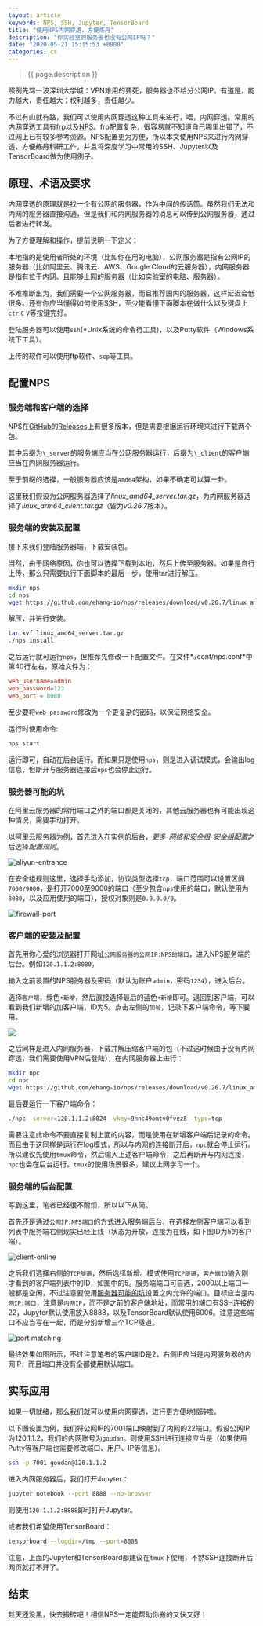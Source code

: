 ```yaml
---
layout: article
keywords: NPS, SSH, Jupyter, TensorBoard
title: "使用NPS内网穿透，方便炼丹"
description: "你实验室的服务器也没有公网IP吗？"
date: "2020-05-21 15:15:53 +0800"
categories: cs
---
```


> {{ page.description }}

<!--more-->

照例先骂一波深圳大学城：VPN难用的要死，服务器也不给分公网IP。有道是，能力越大，责任越大；权利越多，责任越少。

不过有山就有路，我们可以使用内网穿透这种工具来进行，唔，内网穿透。常用的内网穿透工具有[frp](https://github.com/fatedier/frp)以及[NPS](https://github.com/ehang-io/nps)。frp配置复杂，很容易就不知道自己哪里出错了，不过网上已有较多参考资源。NPS配置更为方便，所以本文使用NPS来进行内网穿透，方便~~炼丹~~科研工作，并且将深度学习中常用的SSH、Jupyter以及TensorBoard做为使用例子。

## 原理、术语及要求

内网穿透的原理就是找一个有公网的服务器，作为中间的传话筒。虽然我们无法和内网的服务器直接沟通，但是我们和内网服务器的消息可以传到公网服务器，通过后者进行转发。

为了方便理解和操作，提前说明一下定义：

本地指的是使用者所处的环境（比如你在用的电脑），公网服务器是指有公网IP的服务器（比如阿里云、腾讯云、AWS、Google Cloud的云服务器），内网服务器是指有位于内网、且能够上网的服务器（比如实验室的电脑、服务器）。

不难推断出为，我们需要一个公网服务器，而且推荐国内的服务器，这样延迟会低很多。还有你应当懂得如何使用SSH，至少能看懂下面脚本在做什么以及键盘上`ctr` `C` `V`等按键完好。

登陆服务器可以使用`ssh`(\*Unix系统的命令行工具)，以及Putty软件（Windows系统下工具）。

上传的软件可以使用ftp软件、`scp`等工具。

## 配置NPS

### 服务端和客户端的选择

NPS在[GitHub](https://github.com/ehang-io/nps)的[Releases](https://github.com/ehang-io/nps/releases)上有很多版本，但是需要根据运行环境来进行下载两个包。

其中后缀为`\_server`的服务端应当在公网服务器运行，后缀为`\_client`的客户端应当在内网服务器运行。

至于前缀的选择，一般服务器应该是`amd64`架构，如果不确定可以算一卦。

这里我们假设为公网服务器选择了*linux_amd64_server.tar.gz*，为内网服务器选择了*linux_arm64_client.tar.gz*（皆为*v0.26.7*版本）。

### 服务端的安装及配置

接下来我们登陆服务器端，下载安装包。

当然，由于网络原因，你也可以选择下载到本地，然后上传至服务器。如果是自行上传，那么只需要执行下面脚本的最后一步，使用tar进行解压。

```bash
mkdir nps
cd nps
wget https://github.com/ehang-io/nps/releases/download/v0.26.7/linux_amd64_server.tar.gz # 架构不同，选择不同
```

解压，并进行安装。

```bash
tar xvf linux_amd64_server.tar.gz
./nps install
```

之后运行就可运行`nps`，但推荐先修改一下配置文件。在文件*./conf/nps.conf*中第40行左右，原始文件为：

```conf
web_username=admin
web_password=123
web_port = 8080
```

至少要将`web_password`修改为一个更复杂的密码，以保证网络安全。

运行时使用命令:

```bash
nps start
```

运行即可，自动在后台运行。而如果只是使用`nps`，则是进入调试模式，会输出log信息，但断开与服务器连接后`nps`也会停止运行。

### 服务器可能的坑

在阿里云服务器的常用端口之外的端口都是关闭的，其他云服务器也有可能出现这种情况，需要手动打开。

以阿里云服务器为例，首先进入在实例的后台，*更多*-*网络和安全组*-*安全组配置*之后选择*配置规则*。

![aliyun-entrance](/assets/images/intranet-penetration/aliyun-entrance.png)

在安全组规则这里，选择手动添加，协议类型选择`tcp`，端口范围可以设置区间`7000/9000`，是打开7000至9000的端口（至少包含`nps`使用的端口，默认使用为`8080`，以及应用使用的端口），授权对象则是`0.0.0.0/0`。

![firewall-port](/assets/images/intranet-penetration/firewall-port.png)


### 客户端的安装及配置

首先用你心爱的浏览器打开网址`公网服务器的公网IP:NPS的端口`，进入NPS服务端的后台。例如`120.1.1.2:8080`。

输入之前设置的NPS服务器及密码（默认为账户`admin`，密码`1234`），进入后台。

选择`客户端`，绿色`+新增`，然后直接选择最后的蓝色`+新增`即可。退回到客户端，可以看到我们新增的加客户端，ID为5。点击左侧的`加号`，记录下客户端命令，等下要用。

![](/assets/images/intranet-penetration/client-list.png)

之后同样是进入内网服务器，下载并解压缩客户端的包（不过这时候由于没有内网穿透，我们需要使用VPN后登陆），在内网服务器上进行：

```bash
mkdir npc
cd npc
wget https://github.com/ehang-io/nps/releases/download/v0.26.7/linux_amd64_client.tar.gz # 架构不同，选择不同
```

最后要运行一下客户端命令：

```bash
./npc -server=120.1.1.2:8024 -vkey=9nnc49omtv0fvez8 -type=tcp
```

需要注意此命令不要直接复制上面的内容，而是使用在新增客户端后记录的命令。而且由于这同样是运行在log模式，所以与内网的连接断开后，`npc`就会停止运行。所以建议先使用`tmux`命令，然后输入上述客户端命令，之后再断开与内网连接，`npc`也会在后台运行。`tmux`的使用场景很多，建议上网学习一个。

### 服务端的后台配置

写到这里，笔者已经很不耐烦，所以以下从简。

首先还是通过`公网IP:NPS端口`的方式进入服务端后台，在选择左侧客户端可以看到列表中服务端右侧现实已经上线（状态为开放，连接为在线，如下图ID为5的客户端）。

![client-online](/assets/images/intranet-penetration/client-online.png)

之后我们选择右侧的`TCP隧道`，然后选择新增。模式使用`TCP隧道`，`客户端ID`输入刚才看到的客户端列表中的ID，如图中的5。服务端端口可自选，2000以上端口一般都是空闲，不过注意要使用[服务器可能的坑](#服务器可能的坑)设置之内允许的端口。目标应当是`内网IP:端口`，注意是`内网IP`，而不是之前的客户端地址，而常用的端口有SSH连接的22，Jupyter默认使用放入8888，以及TensorBoard默认使用6006。注意这些端口不应当写在一起，而是分别新增三个TCP隧道。

![port matching](/assets/images/intranet-penetration/port-match.png)

最终效果如图所示，不过注意笔者的客户端ID是2，右侧IP应当是内网服务器的内网IP，而且端口并没有全都使用默认端口。

## 实际应用

如果一切就绪，那么我们就可以使用内网穿透，进行更方便地搬砖啦。

以下图设置为例，我们将公网IP的7001端口映射到了内网的22端口。假设公网IP为120.1.1.2，我们的内网账号为`goudan`。则使用SSH进行连接应当是（如果使用Putty等客户端也需要修改端口、用户、IP等信息）。

```bash
ssh -p 7001 goudan@120.1.1.2
```

进入内网服务器后，我们打开Jupyter：

```bash
jupyter notebook --port 8888 --no-browser
```

则使用`120.1.1.2:8888`即可打开Jupyter。

或者我们希望使用TensorBoard：

```bash
tensorboard --logdir=/tmp --port=8008
```

注意，上面的Jupyter和TensorBoard都建议在`tmux`下使用，不然SSH连接断开后网页就打不开了。

## 结束

趁天还没黑，快去搬砖吧！相信NPS一定能帮助你搬的又快又好！
